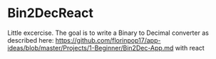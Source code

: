 # Bin2DecReact
Little excercise. The goal is to write a Binary to Decimal converter as described here: https://github.com/florinpop17/app-ideas/blob/master/Projects/1-Beginner/Bin2Dec-App.md with react
